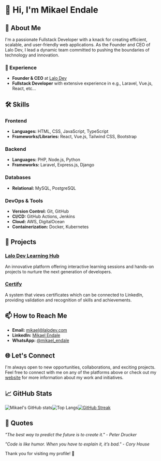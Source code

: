 # 👋 Hi, I'm Mikael Endale

## 🚀 About Me

I'm a passionate Fullstack Developer with a knack for creating efficient, scalable, and user-friendly web applications. As the Founder and CEO of Lalo Dev, I lead a dynamic team committed to pushing the boundaries of technology and innovation. 

### 💼 Experience
- **Founder & CEO** at [Lalo Dev](https://lalodev.com)
- **Fullstack Developer** with extensive experience in   e.g., Laravel, Vue.js, React, etc...

## 🛠️ Skills

### Frontend
- **Languages:** HTML, CSS, JavaScript, TypeScript
- **Frameworks/Libraries:** React, Vue.js, Tailwind CSS, Bootstrap

### Backend
- **Languages:** PHP, Node.js, Python
- **Frameworks:** Laravel, Express.js, Django

### Databases
- **Relational:** MySQL, PostgreSQL
  
### DevOps & Tools
- **Version Control:** Git, GitHub
- **CI/CD:** GitHub Actions, Jenkins
- **Cloud:** AWS, DigitalOcean
- **Containerization:** Docker, Kubernetes

## 💼 Projects

### [Lalo Dev Learning Hub](https://lalodev.com/learning-hub)
An innovative platform offering interactive learning sessions and hands-on projects to nurture the next generation of developers.

### [Certify](https://certify.lalodev.com)
A system that views certificates which can be connected to LinkedIn, providing validation and recognition of skills and achievements.

## 📫 How to Reach Me

- **Email:** [mikael@lalodev.com](mailto:mikael@lalodev.com)
- **LinkedIn:** [Mikael Endale](https://linkedin.com/in/mikaelendale)
- **WhatsApp:** [@mikael_endale](https://wa.me/+251955133507)

## 🌐 Let's Connect

I'm always open to new opportunities, collaborations, and exciting projects. Feel free to connect with me on any of the platforms above or check out my [website](https://lalodev.com) for more information about my work and initiatives.
 
## 📈 GitHub Stats

![Mikael's GitHub stats](https://github-readme-stats.vercel.app/api?username=mikaelendale&show_icons=true&theme=radical)![Top Langs](https://github-readme-stats.vercel.app/api/top-langs/?username=mikaelendale&layout=compact&theme=radical)[![GitHub Streak](https://streak-stats.demolab.com/?user=mikaelendale&theme=radical)](https://git.io/streak-stats)

## 💬 Quotes

_"The best way to predict the future is to create it." - Peter Drucker_

_"Code is like humor. When you have to explain it, it’s bad." - Cory House_

Thank you for visiting my profile! 🙏
